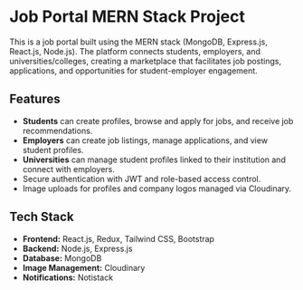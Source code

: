  # Job Portal MERN Stack Project

This is a job portal built using the MERN stack (MongoDB, Express.js, React.js, Node.js). The platform connects students, employers, and universities/colleges, creating a marketplace that facilitates job postings, applications, and opportunities for student-employer engagement.

## Features

- **Students** can create profiles, browse and apply for jobs, and receive job recommendations.
- **Employers** can create job listings, manage applications, and view student profiles.
- **Universities** can manage student profiles linked to their institution and connect with employers.
- Secure authentication with JWT and role-based access control.
- Image uploads for profiles and company logos managed via Cloudinary.

## Tech Stack

- **Frontend:** React.js, Redux, Tailwind CSS, Bootstrap
- **Backend:** Node.js, Express.js
- **Database:** MongoDB
- **Image Management:** Cloudinary
- **Notifications:**  Notistack

 

